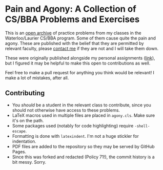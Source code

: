 # Pain and Agony: A Collection of CS/BBA Problems and Exercises

This is an [open archive](https://retrocraft.github.io/problems) of practice problems
from my classes in the Waterloo/Laurier CS/BBA program. Some of them cause quite the pain and agony.
These are published with the belief that they are permitted by relevant faculty,
please [contact me](mailto:jahyong@uwaterloo.ca) if they are not and I will take them down.

These were originally published alongside my personal assignments
([link](https://retrocraft.github.io/assignments)),
but I figured it may be helpful to make this open to contributions as well.

Feel free to make a pull request for anything you think would be relevant!
I make a lot of mistakes, after all.

## Contributing

- You _should_ be a student in the relevant class to contribute,
  since you should not otherwise have access to these problems.
- LaTeX macros used in multiple files are placed in `agony.cls`. Make sure it's on the path.
- Some packages used (notably for code highlighting) require `-shell-escape`.
- Formatting is done with `latexindent`. I'm not a huge stickler for indentation.
- PDF files are added to the repository so they may be served by GitHub Pages.
- Since this was forked and redacted (Policy 71!), the commit history is a bit messy. Sorry.
